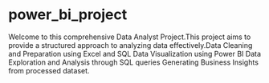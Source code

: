 # power_bi_project
Welcome to this comprehensive Data Analyst Project.This project aims to provide a structured approach to analyzing data effectively.Data Cleaning and Preparation using Excel and SQL Data Visualization using  Power BI Data Exploration and Analysis through SQL queries Generating Business Insights from processed dataset.
